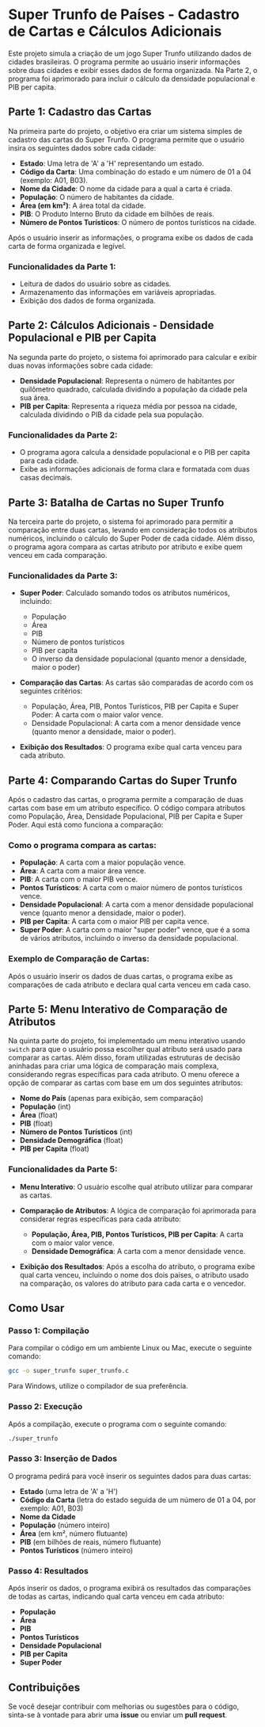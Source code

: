 # Super Trunfo de Países - Cadastro de Cartas e Cálculos Adicionais

Este projeto simula a criação de um jogo Super Trunfo utilizando dados de cidades brasileiras. O programa permite ao usuário inserir informações sobre duas cidades e exibir esses dados de forma organizada. Na Parte 2, o programa foi aprimorado para incluir o cálculo da densidade populacional e PIB per capita.

## Parte 1: Cadastro das Cartas

Na primeira parte do projeto, o objetivo era criar um sistema simples de cadastro das cartas do Super Trunfo. O programa permite que o usuário insira os seguintes dados sobre cada cidade:

- **Estado**: Uma letra de 'A' a 'H' representando um estado.
- **Código da Carta**: Uma combinação do estado e um número de 01 a 04 (exemplo: A01, B03).
- **Nome da Cidade**: O nome da cidade para a qual a carta é criada.
- **População**: O número de habitantes da cidade.
- **Área (em km²)**: A área total da cidade.
- **PIB**: O Produto Interno Bruto da cidade em bilhões de reais.
- **Número de Pontos Turísticos**: O número de pontos turísticos na cidade.

Após o usuário inserir as informações, o programa exibe os dados de cada carta de forma organizada e legível.

### Funcionalidades da Parte 1:

- Leitura de dados do usuário sobre as cidades.
- Armazenamento das informações em variáveis apropriadas.
- Exibição dos dados de forma organizada.

## Parte 2: Cálculos Adicionais - Densidade Populacional e PIB per Capita

Na segunda parte do projeto, o sistema foi aprimorado para calcular e exibir duas novas informações sobre cada cidade:

- **Densidade Populacional**: Representa o número de habitantes por quilômetro quadrado, calculada dividindo a população da cidade pela sua área.
- **PIB per Capita**: Representa a riqueza média por pessoa na cidade, calculada dividindo o PIB da cidade pela sua população.

### Funcionalidades da Parte 2:

- O programa agora calcula a densidade populacional e o PIB per capita para cada cidade.
- Exibe as informações adicionais de forma clara e formatada com duas casas decimais.

## Parte 3: Batalha de Cartas no Super Trunfo

Na terceira parte do projeto, o sistema foi aprimorado para permitir a comparação entre duas cartas, levando em consideração todos os atributos numéricos, incluindo o cálculo do Super Poder de cada cidade. Além disso, o programa agora compara as cartas atributo por atributo e exibe quem venceu em cada comparação.

### Funcionalidades da Parte 3:

- **Super Poder**: Calculado somando todos os atributos numéricos, incluindo:
    - População
    - Área
    - PIB
    - Número de pontos turísticos
    - PIB per capita
    - O inverso da densidade populacional (quanto menor a densidade, maior o poder)

- **Comparação das Cartas**: As cartas são comparadas de acordo com os seguintes critérios:
    - População, Área, PIB, Pontos Turísticos, PIB per Capita e Super Poder: A carta com o maior valor vence.
    - Densidade Populacional: A carta com a menor densidade vence (quanto menor a densidade, maior o poder).

- **Exibição dos Resultados**: O programa exibe qual carta venceu para cada atributo.

## Parte 4: Comparando Cartas do Super Trunfo

Após o cadastro das cartas, o programa permite a comparação de duas cartas com base em um atributo específico. O código compara atributos como População, Área, Densidade Populacional, PIB per Capita e Super Poder. Aqui está como funciona a comparação:

### Como o programa compara as cartas:

- **População**: A carta com a maior população vence.
- **Área**: A carta com a maior área vence.
- **PIB**: A carta com o maior PIB vence.
- **Pontos Turísticos**: A carta com o maior número de pontos turísticos vence.
- **Densidade Populacional**: A carta com a menor densidade populacional vence (quanto menor a densidade, maior o poder).
- **PIB per Capita**: A carta com o maior PIB per capita vence.
- **Super Poder**: A carta com o maior "super poder" vence, que é a soma de vários atributos, incluindo o inverso da densidade populacional.

### Exemplo de Comparação de Cartas:

Após o usuário inserir os dados de duas cartas, o programa exibe as comparações de cada atributo e declara qual carta venceu em cada caso.

## Parte 5: Menu Interativo de Comparação de Atributos

Na quinta parte do projeto, foi implementado um menu interativo usando `switch` para que o usuário possa escolher qual atributo será usado para comparar as cartas. Além disso, foram utilizadas estruturas de decisão aninhadas para criar uma lógica de comparação mais complexa, considerando regras específicas para cada atributo. O menu oferece a opção de comparar as cartas com base em um dos seguintes atributos:

- **Nome do País** (apenas para exibição, sem comparação)
- **População** (int)
- **Área** (float)
- **PIB** (float)
- **Número de Pontos Turísticos** (int)
- **Densidade Demográfica** (float)
- **PIB per Capita** (float)

### Funcionalidades da Parte 5:

- **Menu Interativo**: O usuário escolhe qual atributo utilizar para comparar as cartas.
- **Comparação de Atributos**: A lógica de comparação foi aprimorada para considerar regras específicas para cada atributo:
    - **População, Área, PIB, Pontos Turísticos, PIB per Capita**: A carta com o maior valor vence.
    - **Densidade Demográfica**: A carta com a menor densidade vence.

- **Exibição dos Resultados**: Após a escolha do atributo, o programa exibe qual carta venceu, incluindo o nome dos dois países, o atributo usado na comparação, os valores do atributo para cada carta e o vencedor.


## Como Usar

### Passo 1: Compilação
Para compilar o código em um ambiente Linux ou Mac, execute o seguinte comando:

```bash
gcc -o super_trunfo super_trunfo.c
```
Para Windows, utilize o compilador de sua preferência.

### Passo 2: Execução

Após a compilação, execute o programa com o seguinte comando:

```bash
./super_trunfo
```

### Passo 3: Inserção de Dados

O programa pedirá para você inserir os seguintes dados para duas cartas:

- **Estado** (uma letra de 'A' a 'H')
- **Código da Carta** (letra do estado seguida de um número de 01 a 04, por exemplo: A01, B03)
- **Nome da Cidade**
- **População** (número inteiro)
- **Área** (em km², número flutuante)
- **PIB** (em bilhões de reais, número flutuante)
- **Pontos Turísticos** (número inteiro)

### Passo 4: Resultados

Após inserir os dados, o programa exibirá os resultados das comparações de todas as cartas, indicando qual carta venceu em cada atributo:

- **População**
- **Área**
- **PIB**
- **Pontos Turísticos**
- **Densidade Populacional**
- **PIB per Capita**
- **Super Poder**

## Contribuições

Se você desejar contribuir com melhorias ou sugestões para o código, sinta-se à vontade para abrir uma **issue** ou enviar um **pull request**.
